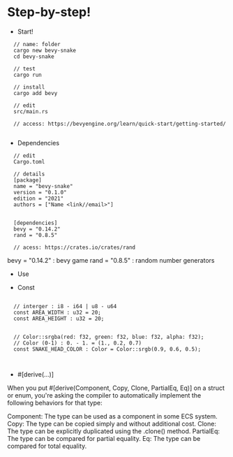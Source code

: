 # Step-by-step!

- Start!

```
  // name: folder
  cargo new bevy-snake
  cd bevy-snake
    
  // test
  cargo run

  // install
  cargo add bevy

  // edit
  src/main.rs

  // access: https://bevyengine.org/learn/quick-start/getting-started/
     
```

- Dependencies

```
  // edit
  Cargo.toml

  // details
  [package]
  name = "bevy-snake"
  version = "0.1.0"
  edition = "2021"
  authors = ["Name <link//email>"]


  [dependencies]
  bevy = "0.14.2"
  rand = "0.8.5"

  // acess: https://crates.io/crates/rand

```

bevy = "0.14.2" : bevy game
rand = "0.8.5" : random number generators



- Use


- Const

```
  
  // interger : i8 - i64 | u8 - u64
  const AREA_WIDTH : u32 = 20; 
  const AREA_HEIGHT : u32 = 20;

  
  // Color::srgba(red: f32, green: f32, blue: f32, alpha: f32); 
  // Color (0-1) : 0. - 1. = (1., 0.2, 0.7)
  const SNAKE_HEAD_COLOR : Color = Color::srgb(0.9, 0.6, 0.5);
  
  
```


- #[derive(...)]

When you put #[derive(Component, Copy, Clone, PartialEq, Eq)] on a struct or enum, you're asking the compiler to automatically implement the following behaviors for that type:

Component: The type can be used as a component in some ECS system.
Copy: The type can be copied simply and without additional cost.
Clone: The type can be explicitly duplicated using the .clone() method.
PartialEq: The type can be compared for partial equality.
Eq: The type can be compared for total equality.
